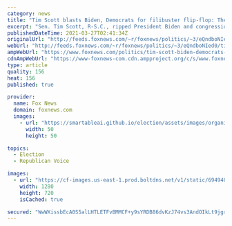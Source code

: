 ```yaml
---
category: news
title: "Tim Scott blasts Biden, Democrats for filibuster flip-flop: They cry 'racist whenever they want to scare you'"
excerpt: "Sen. Tim Scott, R-S.C., ripped President Biden and congressional Democrats Friday for changing their view of the Senate filibuster rule, telling \"Fox News Primetime\" that they are invoking racism in order to scare Republicans."
publishedDateTime: 2021-03-27T02:41:34Z
originalUrl: "http://feeds.foxnews.com/~r/foxnews/politics/~3/eQndboNIed0/tim-scott-biden-democrats-filibuster-flip-flop-cry-racist"
webUrl: "http://feeds.foxnews.com/~r/foxnews/politics/~3/eQndboNIed0/tim-scott-biden-democrats-filibuster-flip-flop-cry-racist"
ampWebUrl: "https://www.foxnews.com/politics/tim-scott-biden-democrats-filibuster-flip-flop-cry-racist.amp"
cdnAmpWebUrl: "https://www-foxnews-com.cdn.ampproject.org/c/s/www.foxnews.com/politics/tim-scott-biden-democrats-filibuster-flip-flop-cry-racist.amp"
type: article
quality: 156
heat: 156
published: true

provider:
  name: Fox News
  domain: foxnews.com
  images:
    - url: "https://smartableai.github.io/election/assets/images/organizations/foxnews.com-50x50.jpg"
      width: 50
      height: 50

topics:
  - Election
  - Republican Voice

images:
  - url: "https://cf-images.us-east-1.prod.boltdns.net/v1/static/694940094001/78efa97c-fc3c-4cbc-8c1b-5e8db2d0a57d/0645bd61-7716-4015-ae01-3f9193659c55/1280x720/match/image.jpg"
    width: 1280
    height: 720
    isCached: true

secured: "WwWXissbEcA0S5alLHTLETFvBMMCF+y9sYRDB86dvKzJ74vs3AndOIkLt9jgryvzdyjmt9buSEyxPzH9Da7KsgHWfOZEnPZrm/mgx8EYAeWMDrSjZEi8QO+/AX900DIPaD+qRB6Ud3eWZ1Y6fzxRH9zfj7j0I2PGyKjL+Ymbhq8ilbvRfyIgKzfjX14NEQFSBvn4hByEvszHm/50M74j/VojaDCCQtrzpPmkqqlexUBGce4uaKr2TYfnFlFTwvvjn84uOFI0M+1mPH2QT0TfTY2DJaPdaCwfJVpltlvpw99gf1JlwCzs5xmP4CAUnLweQPDjGAN4H/0IBqcVYACrQDcGTnorwaZNGRRGkqqsG1Q=;lyGK9vtWjKRfYUX0kfx3OQ=="
---
```


